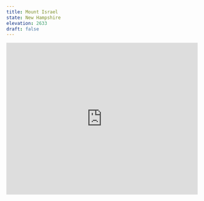 ```yaml
---
title: Mount Israel 
state: New Hampshire
elevation: 2633
draft: false
---
```

<iframe class="alltrails" src="https://www.alltrails.com/widget/trail/us/new-hampshire/mount-israel-via-wentworth-trail?u=i&sh=q5vqbr" width="100%" height="400" frameBorder="0" scrolling="no" marginHeight="0" marginWidth="0" title="AllTrails: Trail Guides and Maps for Hiking, Camping, and Running"></iframe>
